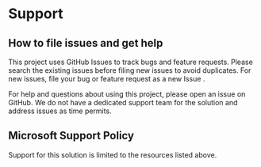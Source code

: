 # Support

## How to file issues and get help  

This project uses GitHub Issues to track bugs and feature requests. Please search the existing issues before filing new issues to avoid duplicates.  For new issues, file your bug or feature request as a new Issue .

For help and questions about using this project, please open an issue on GitHub. We do not have a dedicated support team for the solution and address issues as time permits.

## Microsoft Support Policy  

Support for this solution is limited to the resources listed above.
